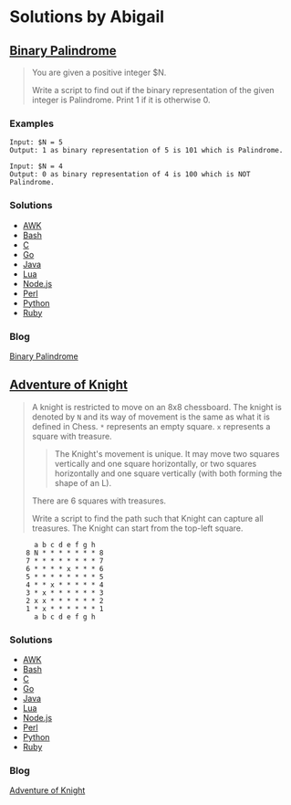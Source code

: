 # Solutions by Abigail
## [Binary Palindrome](https://perlweeklychallenge.org/blog/perl-weekly-challenge-118/#TASK1)

> You are given a positive integer $N.
> 
> Write a script to find out if the binary representation of the given
> integer is Palindrome. Print 1 if it is otherwise 0.
>

### Examples
~~~~
Input: $N = 5
Output: 1 as binary representation of 5 is 101 which is Palindrome.

Input: $N = 4
Output: 0 as binary representation of 4 is 100 which is NOT Palindrome.
~~~~

### Solutions
* [AWK](awk/ch-1.awk)
* [Bash](bash/ch-1.sh)
* [C](c/ch-1.c)
* [Go](go/ch-1.go)
* [Java](java/ch-1.java)
* [Lua](lua/ch-1.lua)
* [Node.js](node/ch-1.js)
* [Perl](perl/ch-1.pl)
* [Python](python/ch-1.py)
* [Ruby](ruby/ch-1.rb)

### Blog
[Binary Palindrome](https://abigail.github.io/HTML/Perl-Weekly-Challenge/week-118-1.html)

## [Adventure of Knight](https://perlweeklychallenge.org/blog/perl-weekly-challenge-118/#TASK2)

> A knight is restricted to move on an 8x8 chessboard. The knight is denoted
> by `N` and its way of movement is the same as what it is defined in Chess.
> `*` represents an empty square. `x` represents a square with treasure.
>
> > The Knight's movement is unique. It may move two squares vertically and
> > one square horizontally, or two squares horizontally and one square
> > vertically (with both forming the shape of an L).
>
> There are 6 squares with treasures.
>
> Write a script to find the path such that Knight can capture all
> treasures. The Knight can start from the top-left square.
>
~~~~
      a b c d e f g h
    8 N * * * * * * * 8
    7 * * * * * * * * 7
    6 * * * * x * * * 6
    5 * * * * * * * * 5
    4 * * x * * * * * 4
    3 * x * * * * * * 3
    2 x x * * * * * * 2
    1 * x * * * * * * 1
      a b c d e f g h
~~~~

### Solutions
* [AWK](awk/ch-2.awk)
* [Bash](bash/ch-2.sh)
* [C](c/ch-2.c)
* [Go](go/ch-2.go)
* [Java](java/ch-1.java)
* [Lua](lua/ch-2.lua)
* [Node.js](node/ch-2.js)
* [Perl](perl/ch-2.pl)
* [Python](python/ch-2.py)
* [Ruby](ruby/ch-2.rb)

### Blog
[Adventure of Knight](https://abigail.github.io/HTML/Perl-Weekly-Challenge/week-118-2.html)
